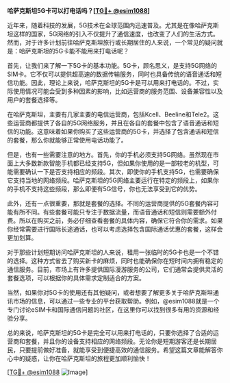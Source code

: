 **哈萨克斯坦5G卡可以打电话吗？[[TG💪+ @esim1088](https://t.me/s/esim1088)]**

近年来，随着科技的发展，5G技术在全球范围内迅速普及。尤其是在像哈萨克斯坦这样的国家，5G网络的引入不仅提升了通信速度，也改变了人们的生活方式。然而，对于许多计划前往哈萨克斯坦旅行或长期居住的人来说，一个常见的疑问就是：哈萨克斯坦的5G卡能不能用来打电话呢？

首先，让我们来了解一下5G卡的基本功能。5G卡，顾名思义，是支持5G网络的SIM卡。它不仅可以提供超高速的数据传输服务，同时也具备传统的语音通话和短信功能。因此，理论上来说，哈萨克斯坦的5G卡是可以用来打电话的。不过，实际使用情况可能会受到多种因素的影响，比如运营商的服务范围、设备兼容性以及用户的套餐选择等。

在哈萨克斯坦，主要有几家主要的电信运营商，包括Kcell、Beeline和Tele2。这些运营商都提供了各自的5G网络服务，并且在各自的套餐中包含了语音通话和短信的功能。这意味着如果你购买了这些运营商的5G卡，并选择了包含通话和短信的套餐，那么你就能够正常使用电话功能了。

但是，也有一些需要注意的地方。首先，你的手机必须支持5G网络。虽然现在市面上大多数新款智能手机都已经支持5G，但如果你使用的是一部较老的机型，可能需要确认一下是否支持相应的频段。其次，即使你的手机支持5G，也需要确保它支持当地的网络频段。哈萨克斯坦的5G网络主要运行在特定的频段上，如果你的手机不支持这些频段，那么即便有5G信号，你也无法享受到它的优势。

此外，还有一点很重要，那就是套餐的选择。不同的运营商提供的5G套餐内容可能有所不同。有些套餐可能只专注于数据流量，而语音通话和短信则需要额外付费。所以在购买之前，务必仔细查看套餐的具体内容，确保它符合你的需求。如果你经常需要进行国际长途通话，也可以考虑选择包含国际通话优惠的套餐，这样会更加划算。

对于那些计划短期访问哈萨克斯坦的人来说，租用一张临时的5G卡也是一个不错的选择。这种方式省去了购买新卡的麻烦，同时也能确保你在短时间内拥有稳定的通信服务。目前，市场上有许多提供国际漫游服务的公司，它们通常会提供灵活的套餐选项，可以根据你的具体需求定制适合的方案。

当然，如果你对5G卡的使用还有其他疑问，或者想要了解更多关于哈萨克斯坦通讯市场的信息，可以通过一些专业的平台获取帮助。例如，@esim1088就是一个专门讨论eSIM卡和国际通信问题的社区，在这里你可以找到很多有用的资源和经验分享。

总的来说，哈萨克斯坦的5G卡是完全可以用来打电话的，只要你选择了合适的运营商和套餐，并且你的设备支持相应的网络频段。无论你是短期游客还是长期居民，只要提前做好准备，就能享受到便捷高效的通信服务。希望这篇文章能解答你心中的疑惑，让你在哈萨克斯坦的旅程更加顺利愉快！

[[TG💪+ @esim1088](https://t.me/s/esim1088) ![Image](https://i.postimg.cc/4NQfJmqS/Snipaste-2025-05-13-00-14-12.png)]
